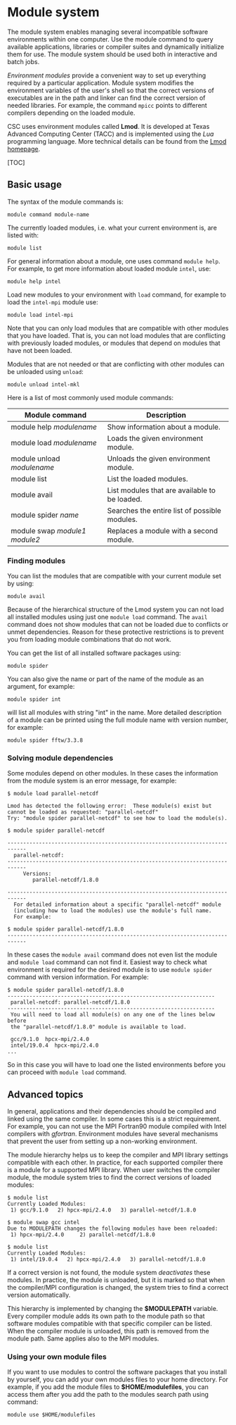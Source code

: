 # Module system

The module system enables managing several incompatible software environments
within one computer. Use the module command to query available applications,
libraries or compiler suites and dynamically initialize them for use.
The module system should be used both in interactive and batch jobs.

*Environment modules* provide a convenient way to set up everything
required by a particular application. Module system modifies the
environment variables of the user's shell so that the correct versions
of executables are in the path and linker can find the correct version
of needed libraries. For example, the command `mpicc` points to
different compilers depending on the loaded module.

CSC uses environment modules called
**Lmod**. It is developed at Texas Advanced Computing Center (TACC) and
is implemented using the *Lua* programming language. More technical
details can be found from the [Lmod homepage].

[TOC]

## Basic usage

The syntax of the module commands is:

```text
module command module-name
```

The currently loaded modules, i.e. what your current environment is,
are listed with:

```text
module list
```

For general information about a module, one uses command `module help`. For
example, to get more information about loaded module `intel`, use:

```text
module help intel
```

Load new modules to your environment with `load` command, for
example to load the `intel-mpi` module use:

```text
module load intel-mpi
```

Note that you can only load modules that are compatible with other
modules that you have loaded. That is, you can not load modules that are
conflicting with previously loaded modules, or modules that depend on
modules that have not been loaded.

Modules that are not needed or that are conflicting with other modules
can be unloaded using `unload`:

```text
module unload intel-mkl
```

Here is a list of most commonly used module commands:

|  Module command               |  Description                                  |
|-------------------------------|-----------------------------------------------|
| module help *modulename*      | Show information about a module.              |
| module load *modulename*      | Loads the given environment module.           |
| module unload *modulename*    | Unloads the given environment module.         |
| module list                   | List the loaded modules.                      |
| module avail                  | List modules that are available to be loaded. |
| module spider *name*          | Searches the entire list of possible modules. |
| module swap *module1 module2* | Replaces a module with a second module.       |

### Finding modules

You can list the modules that are compatible with your current module
set by using:

```text
module avail
```

Because of the hierarchical structure of the Lmod system you can not
load all installed modules using just one `module load` command. The
`avail` command does not show modules that can not be loaded due to
conflicts or unmet dependencies. Reason for these protective
restrictions is to prevent you from loading module combinations that do
not work.

You can get the list of all installed software packages using:

```text
module spider
```

You can also give the name or part of the name of the module as an
argument, for example:

```text
module spider int
```

will list all modules with string "int" in the name. More detailed
description of a module can be printed using the full module name with
version number, for example:

```text
module spider fftw/3.3.8
```

### Solving module dependencies

Some modules depend on other modules. In these cases the
information from the module system is an error message, for example:

```text
$ module load parallel-netcdf

Lmod has detected the following error:  These module(s) exist but
cannot be loaded as requested: "parallel-netcdf"
Try: "module spider parallel-netcdf" to see how to load the module(s).

$ module spider parallel-netcdf

----------------------------------------------------------------------------
  parallel-netcdf:
----------------------------------------------------------------------------
     Versions:
        parallel-netcdf/1.8.0

----------------------------------------------------------------------------
  For detailed information about a specific "parallel-netcdf" module
  (including how to load the modules) use the module's full name.
  For example:

$ module spider parallel-netcdf/1.8.0
----------------------------------------------------------------------------
```

In these cases the
`module avail` command does not even list the module and `module load`
command can not find it. Easiest way to check what environment is
required for the desired module is to use `module spider` command with
version information. For example:

```text
$ module spider parallel-netcdf/1.8.0
------------------------------------------------------------------
 parallel-netcdf: parallel-netcdf/1.8.0
------------------------------------------------------------------
 You will need to load all module(s) on any one of the lines below before
 the "parallel-netcdf/1.8.0" module is available to load.

 gcc/9.1.0  hpcx-mpi/2.4.0
 intel/19.0.4  hpcx-mpi/2.4.0
...
```

So in this case you will have to load one the listed environments before
you can proceed with `module load` command.

## Advanced topics

In general, applications and their dependencies should be compiled and
linked using the same compiler. In some cases this is a strict
requirement. For example, you can not use the MPI Fortran90 module
compiled with Intel compilers with *gfortran*. Environment modules
have several mechanisms that prevent the user from setting up a
non-working environment.

The module hierarchy helps us to keep the compiler and MPI library
settings compatible with each other. In practice, for each supported
compiler there is a module for a supported MPI library. When user
switches the compiler module, the module system tries to find the
correct versions of loaded modules:

```text
$ module list
Currently Loaded Modules:
 1) gcc/9.1.0   2) hpcx-mpi/2.4.0   3) parallel-netcdf/1.8.0

$ module swap gcc intel
Due to MODULEPATH changes the following modules have been reloaded:
 1) hpcx-mpi/2.4.0     2) parallel-netcdf/1.8.0

$ module list
Currently Loaded Modules:
 1) intel/19.0.4   2) hpcx-mpi/2.4.0   3) parallel-netcdf/1.8.0
```

If a correct version is not found, the module system *deactivates* these
modules. In practice, the module is unloaded, but it is marked so that
when the compiler/MPI configuration is changed, the system tries to find
a correct version automatically.

This hierarchy is implemented by changing the **$MODULEPATH** variable.
Every compiler module adds its own path to the module path so that
software modules compatible with that specific compiler can be listed.
When the compiler module is unloaded, this path is removed from the
module path. Same applies also to the MPI modules.

### Using your own module files

If you want to use modules to control the software packages that you
install by yourself, you can add your own modules files to your home
directory. For example, if you add the module files to
**$HOME/modulefiles**, you can access them after you add the path to the
modules search path using command:

```text
module use $HOME/modulefiles
```

  [Lmod homepage]: https://lmod.readthedocs.io/en/latest/
